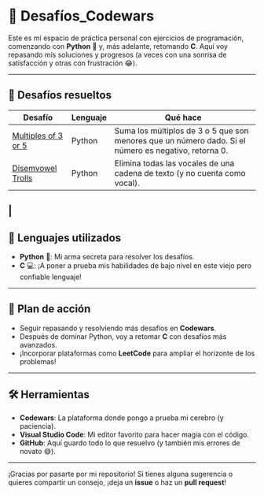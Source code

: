 # 🚀 Desafíos_Codewars

Este es mi espacio de práctica personal con ejercicios de programación, comenzando con **Python** 🐍 y, más adelante, retomando **C**. Aquí voy repasando mis soluciones y progresos (a veces con una sonrisa de satisfacción y otras con frustración 😂).

---

## 🧩 Desafíos resueltos

| Desafío                             | Lenguaje | Qué hace                                                   |
|-------------------------------------|----------|------------------------------------------------------------|
| [Multiples of 3 or 5](euler/euler.py)| Python   | Suma los múltiplos de 3 o 5 que son menores que un número dado. Si el número es negativo, retorna 0.|
| [Disemvowel Trolls](Quitar_vocales/quitar_vocales.py)   | Python   | Elimina todas las vocales de una cadena de texto (y no cuenta como vocal). |

|
---

## 🔧 Lenguajes utilizados

- **Python** 🐍: Mi arma secreta para resolver los desafíos.
- **C** 💻: ¡A poner a prueba mis habilidades de bajo nivel en este viejo pero confiable lenguaje!

---

## 📅 Plan de acción

- Seguir repasando y resolviendo más desafíos en **Codewars**.
- Después de dominar Python, voy a retomar **C** con desafíos más avanzados.
- ¡Incorporar plataformas como **LeetCode** para ampliar el horizonte de los problemas!

---

## 🛠 Herramientas

- **Codewars**: La plataforma donde pongo a prueba mi cerebro (y paciencia).
- **Visual Studio Code**: Mi editor favorito para hacer magia con el código.
- **GitHub**: Aquí guardo todo lo que resuelvo (y también mis errores de novato 😅).

---

¡Gracias por pasarte por mi repositorio! Si tienes alguna sugerencia o quieres compartir un consejo, ¡deja un **issue** o haz un **pull request**!


